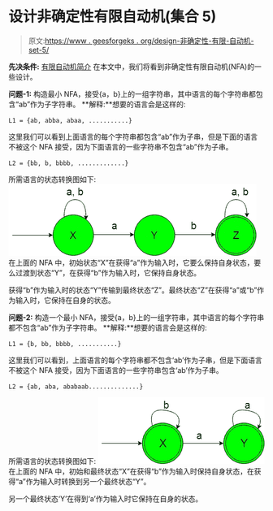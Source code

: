 # 设计非确定性有限自动机(集合 5)

> 原文:[https://www . geesforgeks . org/design-非确定性-有限-自动机-set-5/](https://www.geeksforgeeks.org/designing-non-deterministic-finite-automata-set-5/)

**先决条件:** [有限自动机简介](https://www.geeksforgeeks.org/toc-finite-automata-introduction/)
在本文中，我们将看到非确定性有限自动机(NFA)的一些设计。

**问题-1:** 构造最小 NFA，接受{a，b}上的一组字符串，其中语言的每个字符串都包含“ab”作为子字符串。
**解释:**想要的语言会是这样的:

```
L1 = {ab, abba, abaa, ...........}
```

这里我们可以看到上面语言的每个字符串都包含“ab”作为子串，但是下面的语言不被这个 NFA 接受，因为下面语言的一些字符串不包含“ab”作为子串。

```
L2 = {bb, b, bbbb, .............}
```

所需语言的状态转换图如下:
![](img/9ec03609f0223349264cc4035c10bd04.png)
在上面的 NFA 中，初始状态“X”在获得“a”作为输入时，它要么保持自身状态，要么过渡到状态“Y”，在获得“b”作为输入时，它保持自身状态。

获得“b”作为输入时的状态“Y”传输到最终状态“Z”。最终状态“Z”在获得“a”或“b”作为输入时，它保持在自身的状态。

**问题-2:** 构造一个最小 NFA，接受{a，b}上的一组字符串，其中语言的每个字符串都不包含“ab”作为子字符串。
**解释:**想要的语言会是这样的:

```
L1 = {b, bb, bbbb, ...........}
```

这里我们可以看到，上面语言的每个字符串都不包含‘ab’作为子串，但是下面语言不被这个 NFA 接受，因为下面语言的一些字符串包含‘ab’作为子串。

```
L2 = {ab, aba, ababaab..............}
```

所需语言的状态转换图如下:
![](img/241bb6c6ed7b1099aa056fb3700f1620.png)
在上面的 NFA 中，初始和最终状态“X”在获得“b”作为输入时保持自身状态，在获得“a”作为输入时转换到另一个最终状态“Y”。

另一个最终状态‘Y’在得到‘a’作为输入时它保持在自身的状态。